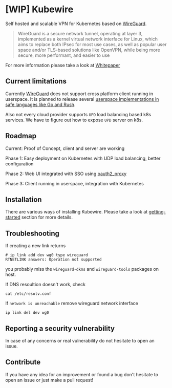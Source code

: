 # [WIP] Kubewire

Self hosted and scalable VPN for Kubernetes based on [WireGuard](https://www.wireguard.com).

> WireGuard is a secure network tunnel, operating at layer 3, implemented as a kernel virtual network
> interface for Linux, which aims to replace both IPsec for most use cases, as well as popular user space and/or
> TLS-based solutions like OpenVPN, while being more secure, more performant, and easier to use
    
For more information please take a look at [Whitepaper](https://www.wireguard.com/papers/wireguard.pdf)    
    
## Current limitations

Currently [WireGuard](https://www.wireguard.com) does not support cross platform client running in userspace.
It is planned to release several [userspace implementations in safe languages like Go and Rush](https://www.wireguard.com/xplatform/).
 

Also not every cloud provider supports `UPD` load balancing based k8s services.
We have to figure out how to expose `UPD` server on k8s. 

## Roadmap

Current: Proof of Concept, client and server are working

Phase 1: Easy deployment on Kubernetes with UDP load balancing, better configuration

Phase 2: Web UI integrated with SSO using [oauth2_proxy](https://github.com/bitly/oauth2_proxy)

Phase 3: Client running in userspace, integration with Kubernetes

## Installation 

There are various ways of installing Kubewire.
Please take a look at [getting-started](getting-started.md) section for more details.

## Troubleshooting

If creating a new link returns

    # ip link add dev wg0 type wireguard
    RTNETLINK answers: Operation not supported

you probably miss the `wireguard-dkms` and `wireguard-tools` packages on host.


If DNS resoultion doesn't work, check

    cat /etc/resolv.conf
    
    
If `network is unreachable` remove wireguard network interface

    ip link del dev wg0    

## Reporting a security vulnerability

In case of any concerns or real vulnerability do not hesitate to open an issue.

## Contribute

If you have any idea for an improvement or found a bug don't hesitate to open an issue or just make a pull request!




